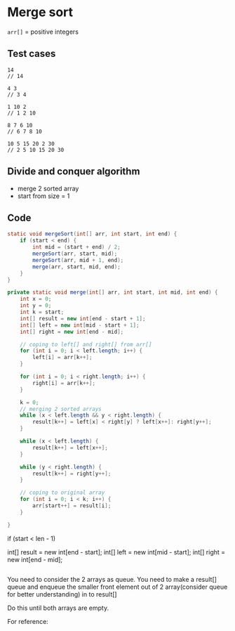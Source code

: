 # Merge sort

`arr[]` = positive integers

## Test cases

```
14
// 14

4 3
// 3 4

1 10 2
// 1 2 10

8 7 6 10
// 6 7 8 10

10 5 15 20 2 30
// 2 5 10 15 20 30
```

## Divide and conquer algorithm

- merge 2 sorted array
- start from size = 1

## Code

``` java
static void mergeSort(int[] arr, int start, int end) {
    if (start < end) {
        int mid = (start + end) / 2;
        mergeSort(arr, start, mid);
        mergeSort(arr, mid + 1, end);
        merge(arr, start, mid, end);
    }
}

private static void merge(int[] arr, int start, int mid, int end) {
    int x = 0;
    int y = 0;
    int k = start;
    int[] result = new int[end - start + 1];
    int[] left = new int[mid - start + 1];
    int[] right = new int[end - mid];

    // coping to left[] and right[] from arr[]
    for (int i = 0; i < left.length; i++) {
        left[i] = arr[k++];
    }

    for (int i = 0; i < right.length; i++) {
        right[i] = arr[k++];
    }

    k = 0;
    // merging 2 sorted arrays
    while (x < left.length && y < right.length) {
        result[k++] = left[x] < right[y] ? left[x++]: right[y++];
    }

    while (x < left.length) {
        result[k++] = left[x++];
    }

    while (y < right.length) {
        result[k++] = right[y++];
    }

    // coping to original array
    for (int i = 0; i < k; i++) {
        arr[start++] = result[i];
    }

}
```

if (start < len - 1)

int[] result = new int[end - start];
int[] left = new int[mid - start];
int[] right = new int[end - mid];

```

```

You need to consider the 2 arrays as queue.
You need to make a result[] queue and enqueue the smaller front element out of 2 array(consider queue for better
understanding) in to result[]

Do this until both arrays are empty.

For reference:

```